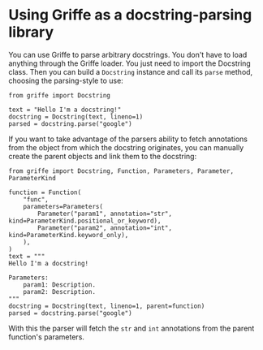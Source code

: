 # Using Griffe as a docstring-parsing library

You can use Griffe to parse arbitrary docstrings. You don't have to load anything through the Griffe loader. You just need to import the Docstring class. Then you can build a `Docstring` instance and call its `parse` method, choosing the parsing-style to use:

```
from griffe import Docstring

text = "Hello I'm a docstring!"
docstring = Docstring(text, lineno=1)
parsed = docstring.parse("google")
```

If you want to take advantage of the parsers ability to fetch annotations from the object from which the docstring originates, you can manually create the parent objects and link them to the docstring:

```
from griffe import Docstring, Function, Parameters, Parameter, ParameterKind

function = Function(
    "func",
    parameters=Parameters(
        Parameter("param1", annotation="str", kind=ParameterKind.positional_or_keyword),
        Parameter("param2", annotation="int", kind=ParameterKind.keyword_only),
    ),
)
text = """
Hello I'm a docstring!

Parameters:
    param1: Description.
    param2: Description.
"""
docstring = Docstring(text, lineno=1, parent=function)
parsed = docstring.parse("google")
```

With this the parser will fetch the `str` and `int` annotations from the parent function's parameters.
